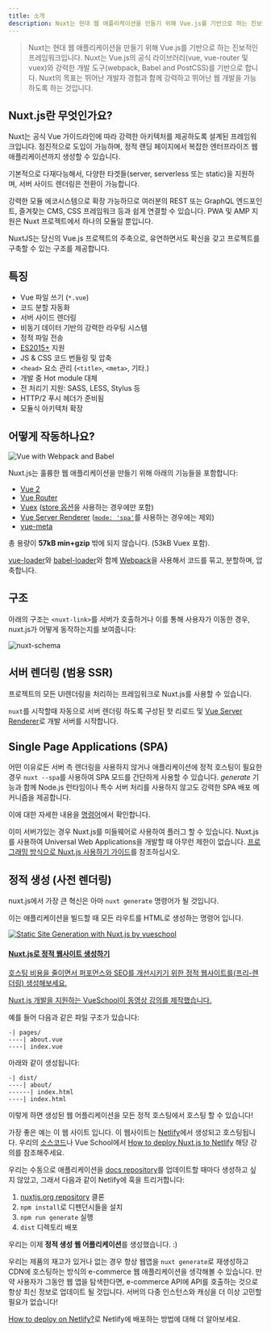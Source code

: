 ```yaml
---
title: 소개
description: Nuxt는 현대 웹 애플리케이션을 만들기 위해 Vue.js를 기반으로 하는 진보적인 프레임워크입니다. Vue.js의 공식 라이브러리(vue, vue-router 및 vuex)와 강력한 개발 도구(webpack, Babel and PostCSS)을 기반으로 합니다.
---
```


>  Nuxt는 현대 웹 애플리케이션을 만들기 위해 Vue.js를 기반으로 하는 진보적인 프레임워크입니다. Nuxt는 Vue.js의 공식 라이브러리(vue, vue-router 및 vuex)와 강력한 개발 도구(webpack, Babel and PostCSS)를 기반으로 합니다. Nuxt의 목표는 뛰어난 개발자 경험과 함께 강력하고 뛰어난 웹 개발을 가능하도록 하는 것입니다.

## Nuxt.js란 무엇인가요?

Nuxt는 공식 Vue 가이드라인에 따라 강력한 아키텍처를 제공하도록 설계된 프레임워크입니다. 점진적으로 도입이 가능하며, 정적 랜딩 페이지에서 복잡한 엔터프라이즈 웹 애플리케이션까지 생성할 수 있습니다.

기본적으로 다재다능해서, 다양한 타겟들(server, serverless 또는 static)을 지원하며, 서버 사이드 렌더링은 전환이 가능합니다.

강력한 모듈 에코시스템으로 확장 가능하므로 여러분의 REST 또는 GraphQL 엔드포인트, 즐겨찾는 CMS, CSS 프레임워크 등과 쉽게 연결할 수 있습니다. PWA 및 AMP 지원은 Nuxt 프로젝트에서 하나의 모듈일 뿐입니다.

NuxtJS는 당신의 Vue.js 프로젝트의 주축으로, 유연하면서도 확신을 갖고 프로젝트를 구축할 수 있는 구조를 제공합니다.

## 특징

- Vue 파일 쓰기 (`*.vue`)
- 코드 분할 자동화
- 서버 사이드 렌더링
- 비동기 데이터 기반의 강력한 라우팅 시스템
- 정적 파일 전송
- [ES2015+](https://babeljs.io/docs/en/learn/) 지원
- JS & CSS 코드 번들링 및 압축
- `<head>` 요소 관리 (`<title>`, `<meta>`, 기타.)
- 개발 중 Hot module 대체
- 전 처리기 지원: SASS, LESS, Stylus 등
- HTTP/2 푸시 헤더가 준비됨
- 모듈식 아키텍처 확장

## 어떻게 작동하나요?

![Vue with Webpack and Babel](https://i.imgur.com/avEUftE.png)

Nuxt.js는 훌륭한 웹 애플리케이션을 만들기 위해 아래의 기능들을 포함합니다:

- [Vue 2](https://vuejs.org/)
- [Vue Router](https://router.vuejs.org/en/)
- [Vuex](https://vuex.vuejs.org/en/) ([store 옵션](/guide/vuex-store)을 사용하는 경우에만 포함)
- [Vue Server Renderer](https://ssr.vuejs.org/en/) ([`mode: 'spa'`](/api/configuration-mode)를 사용하는 경우에는 제외)
- [vue-meta](https://github.com/nuxt/vue-meta)

총 용량이 **57kB min+gzip** 밖에 되지 않습니다. (53kB  Vuex 포함).

<div class="Alert">

[vue-loader](https://github.com/vuejs/vue-loader)와 [babel-loader](https://github.com/babel/babel-loader)와 함께 [Webpack](https://github.com/webpack/webpack)을 사용해서 코드를 묶고, 분할하며, 압축합니다.

</div>

## 구조

아래의 구조는 `<nuxt-link>`를 서버가 호출하거나 이를 통해 사용자가 이동한 경우, nuxt.js가 어떻게 동작하는지를 보여줍니다:

![nuxt-schema](/nuxt-schema.svg)

## 서버 렌더링 (범용 SSR)

프로젝트의 모든 UI렌더링을 처리하는 프레임워크로 Nuxt.js를 사용할 수 있습니다.

`nuxt`를 시작할때 자동으로 서버 렌더링 하도록 구성된 핫 리로드 및 [Vue Server Renderer](https://ssr.vuejs.org/en/)로 개발 서버를 시작합니다.

## Single Page Applications (SPA)

어떤 이유로든 서버 측 렌더링을 사용하지 않거나 애플리케이션에 정적 호스팅이 필요한 경우 `nuxt --spa`를 사용하여 SPA 모드를 간단하게 사용할 수 있습니다. *generate* 기능과 함께 Node.js 런타임이나 특수 서버 처리를 사용하지 않고도 강력한 SPA 배포 메커니즘을 제공합니다.

이에 대한 자세한 내용을 [명령어](/guide/commands)에서 확인합니다.

이미 서버가있는 경우 Nuxt.js를 미들웨어로 사용하여 플러그 할 수 있습니다. Nuxt.js를 사용하여 Universal Web Applications을 개발할 때 아무런 제한이 없습니다. [프로그래밍 방식으로 Nuxt.js 사용하기 가이드](/api/nuxt)를 참조하십시오.

## 정적 생성 (사전 렌더링)

nuxt.js에서 가장 큰 혁신은 아마 `nuxt generate` 명령어가 될 것입니다.

이는 애플리케이션을 빌드할 때 모든 라우트를 HTML로 생성하는 명령어 입니다.

<div>
  <a href="https://vueschool.io/courses/static-site-generation-with-nuxtjs?friend=nuxt" target="_blank" class="Promote">
    <img src="/static-site-generation-with-nuxtjs.png" alt="Static Site Generation with Nuxt.js by vueschool"/>
    <div class="Promote__Content">
      <h4 class="Promote__Content__Title">Nuxt.js로 정적 웹사이트 생성하기</h4>
      <p class="Promote__Content__Description">호스팅 비용을 줄이면서 퍼포먼스와 SEO를 개선시키기 위한 정적 웹사이트를(프리-렌더링) 생성해보세요.</p>
      <p class="Promote__Content__Signature">Nuxt.js 개발을 지원하는 VueSchool이 동영상 강의를 제작했습니다.</p>
    </div>
  </a>
</div>

예를 들어 다음과 같은 파일 구조가 있습니다:

```
-| pages/
----| about.vue
----| index.vue
```

아래와 같이 생성됩니다:

```
-| dist/
----| about/
------| index.html
----| index.html
```

이렇게 하면 생성된 웹 어플리케이션을 모든 정적 호스팅에서 호스팅 할 수 있습니다!

가장 좋은 예는 이 웹 사이트 입니다. 이 웹사이트는 [Netlify](https://www.netlify.com)에서 생성되고 호스팅됩니다. 우리의 [소스코드](https://github.com/nuxt/nuxtjs.org)나 Vue School에서 [How to deploy Nuxt.js to Netlify](https://vueschool.io/lessons/how-to-deploy-nuxtjs-to-netlify?friend=nuxt) 해당 강의를 참조해주세요.

우리는 수동으로 애플리케이션을 [docs repository](https://github.com/nuxt/docs)를 업데이트할 때마다 생성하고 싶지 않았고, 그래서 다음과 같이 Netlify에 훅을 트리거합니다:

1. [nuxtjs.org repository](https://github.com/nuxt/nuxtjs.org) 클론
2. `npm install`로 디펜던시들을 설치
3. `npm run generate` 실행
4. `dist` 디렉토리 배포

우리는 이제 **정적 생성 웹 어플리케이션**를 생성했습니다. :)

우리는 제품의 재고가 있거나 없는 경우 항상 웹앱을 `nuxt generate`로 재생성하고 CDN에 호스팅하는 방식의 e-commerce 웹 애플리케이션을 생각해볼 수 있습니다. 만약 사용자가 그동안 웹 앱을 탐색한다면, e-commerce API에 API를 호출하는 것으로 항상 최신 정보로 업데이트 될 것입니다. 서버의 다중 인스턴스와 캐싱을 더 이상 고민할 필요가 없습니다!

<div class="Alert">

[How to deploy on Netlify?](/faq/netlify-deployment)로 Netlify에 배포하는 방법에 대해 더 알아보세요.

</div>
